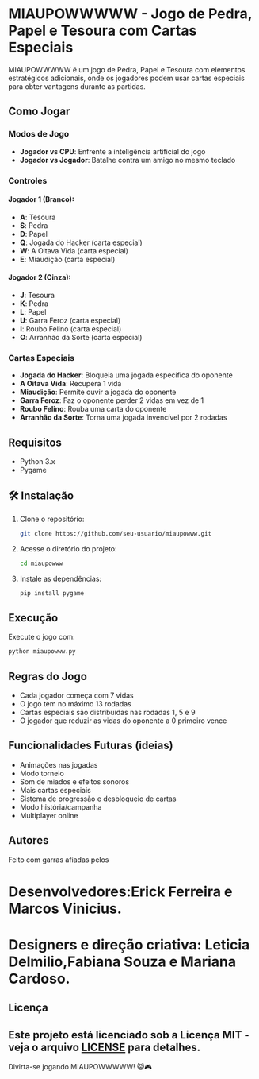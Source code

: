 # MIAUPOWWWWW - Jogo de Pedra, Papel e Tesoura com Cartas Especiais

MIAUPOWWWWW é um jogo de Pedra, Papel e Tesoura com elementos estratégicos adicionais, onde os jogadores podem usar cartas especiais para obter vantagens durante as partidas.

##  Como Jogar

### Modos de Jogo
- **Jogador vs CPU**: Enfrente a inteligência artificial do jogo
- **Jogador vs Jogador**: Batalhe contra um amigo no mesmo teclado

### Controles
#### Jogador 1 (Branco):
- **A**: Tesoura
- **S**: Pedra
- **D**: Papel
- **Q**: Jogada do Hacker (carta especial)
- **W**: A Oitava Vida (carta especial)
- **E**: Miaudição (carta especial)

#### Jogador 2 (Cinza):
- **J**: Tesoura
- **K**: Pedra
- **L**: Papel
- **U**: Garra Feroz (carta especial)
- **I**: Roubo Felino (carta especial)
- **O**: Arranhão da Sorte (carta especial)

### Cartas Especiais
- **Jogada do Hacker**: Bloqueia uma jogada específica do oponente
- **A Oitava Vida**: Recupera 1 vida
- **Miaudição**: Permite ouvir a jogada do oponente
- **Garra Feroz**: Faz o oponente perder 2 vidas em vez de 1
- **Roubo Felino**: Rouba uma carta do oponente
- **Arranhão da Sorte**: Torna uma jogada invencível por 2 rodadas

##  Requisitos
- Python 3.x
- Pygame

## 🛠 Instalação
1. Clone o repositório:
   ```bash
   git clone https://github.com/seu-usuario/miaupowww.git
   ```
2. Acesse o diretório do projeto:
   ```bash
   cd miaupowww
   ```
3. Instale as dependências:
   ```bash
   pip install pygame
   ```

##  Execução
Execute o jogo com:
```bash
python miaupowww.py
```

##  Regras do Jogo
- Cada jogador começa com 7 vidas
- O jogo tem no máximo 13 rodadas
- Cartas especiais são distribuídas nas rodadas 1, 5 e 9
- O jogador que reduzir as vidas do oponente a 0 primeiro vence

##  Funcionalidades Futuras (ideias)
- Animações nas jogadas
- Modo torneio
- Som de miados e efeitos sonoros
- Mais cartas especiais
- Sistema de progressão e desbloqueio de cartas
- Modo história/campanha
- Multiplayer online

##  Autores
Feito com garras afiadas pelos
# Desenvolvedores:Erick Ferreira e Marcos Vinicius.
# Designers e direção criativa: Leticia Delmilio,Fabiana Souza e Mariana Cardoso.

##  Licença
Este projeto está licenciado sob a Licença MIT - veja o arquivo [LICENSE](LICENSE) para detalhes.
---
Divirta-se jogando MIAUPOWWWWW! 😺🎮
